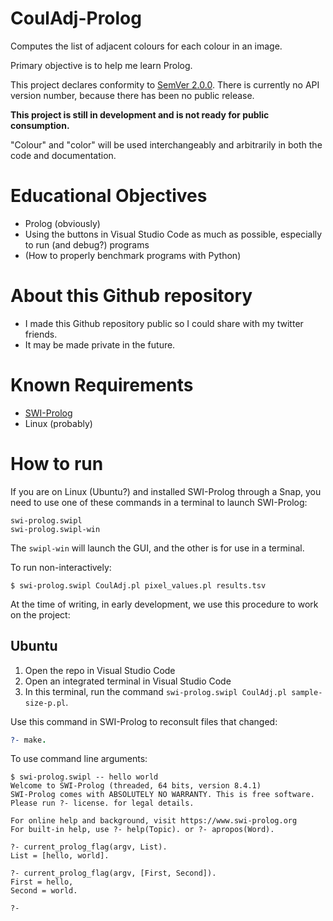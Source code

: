 # CoulAdj-Prolog
Computes the list of adjacent colours for each colour in an image.

Primary objective is to help me learn Prolog. 

This project declares conformity to [SemVer 2.0.0](https://semver.org/spec/v2.0.0.html).
There is currently no API version number, because there has been no public release.

**This project is still in development and is not ready for public consumption.**

"Colour" and "color" will be used interchangeably and arbitrarily in both the code
and documentation.

# Educational Objectives
*   Prolog (obviously)
*   Using the buttons in Visual Studio Code as much as possible,
    especially to run (and debug?) programs
*   (How to properly benchmark programs with Python)

# About this Github repository

*   I made this Github repository public so I could share with my twitter friends.
*   It may be made private in the future.

# Known Requirements
*   [SWI-Prolog](https://www.swi-prolog.org/)
*   Linux (probably)

# How to run

If you are on Linux (Ubuntu?) and installed SWI-Prolog through
a Snap, you need to use one of these commands in a terminal to launch
SWI-Prolog:
```
swi-prolog.swipl
swi-prolog.swipl-win
```
The `swipl-win` will launch the GUI, and the other is for use in a
terminal.

To run non-interactively:
```
$ swi-prolog.swipl CoulAdj.pl pixel_values.pl results.tsv
```

At the time of writing, in early development, we use this procedure to
work on the project:

## Ubuntu
1. Open the repo in Visual Studio Code
1. Open an integrated terminal in Visual Studio Code
1. In this terminal, run the command `swi-prolog.swipl CoulAdj.pl sample-size-p.pl`.

Use this command in SWI-Prolog to reconsult files
that changed:

```Prolog
?- make.
```

To use command line arguments:
```
$ swi-prolog.swipl -- hello world
Welcome to SWI-Prolog (threaded, 64 bits, version 8.4.1)
SWI-Prolog comes with ABSOLUTELY NO WARRANTY. This is free software.
Please run ?- license. for legal details.

For online help and background, visit https://www.swi-prolog.org
For built-in help, use ?- help(Topic). or ?- apropos(Word).

?- current_prolog_flag(argv, List).
List = [hello, world].

?- current_prolog_flag(argv, [First, Second]).
First = hello,
Second = world.

?- 
```

